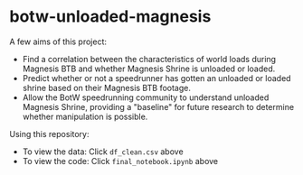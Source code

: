 # botw-unloaded-magnesis

A few aims of this project:
* Find a correlation between the characteristics of world loads during Magnesis BTB and whether Magnesis Shrine is unloaded or loaded.
* Predict whether or not a speedrunner has gotten an unloaded or loaded shrine based on their Magnesis BTB footage.
* Allow the BotW speedrunning community to understand unloaded Magnesis Shrine, providing a "baseline" for future research to determine whether manipulation is possible.

Using this repository:
* To view the data: Click `df_clean.csv` above
* To view the code: Click `final_notebook.ipynb` above
